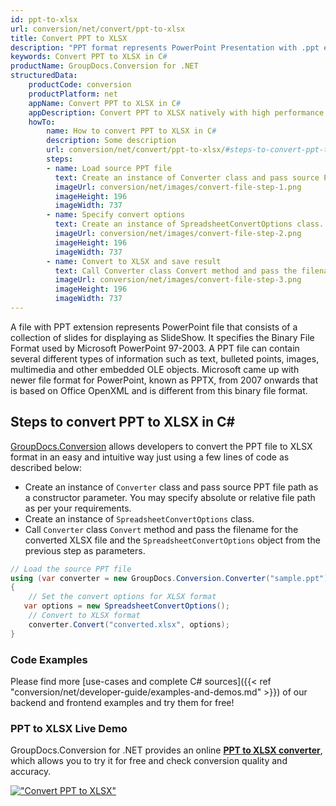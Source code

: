 ```yaml
---
id: ppt-to-xlsx
url: conversion/net/convert/ppt-to-xlsx
title: Convert PPT to XLSX
description: "PPT format represents PowerPoint Presentation with .ppt extension. Learn how to convert PPT to XLSX file programmatically in C# language using GroupDocs.Conversion for .NET library."
keywords: Convert PPT to XLSX in C#
productName: GroupDocs.Conversion for .NET
structuredData:
    productCode: conversion
    productPlatform: net
    appName: Convert PPT to XLSX in C#
    appDescription: Convert PPT to XLSX natively with high performance using C# language and server side GroupDocs.Conversion for .NET APIs, without the use of any software like Microsoft or Open Office.
    howTo:
        name: How to convert PPT to XLSX in C# 
        description: Some description
        url: conversion/net/convert/ppt-to-xlsx/#steps-to-convert-ppt-to-xlsx-in-c
        steps:
        - name: Load source PPT file 
          text: Create an instance of Converter class and pass source PPT file path as a constructor parameter. You may specify absolute or relative file path as per your requirements. 
          imageUrl: conversion/net/images/convert-file-step-1.png
          imageHeight: 196
          imageWidth: 737
        - name: Specify convert options 
          text: Create an instance of SpreadsheetConvertOptions class.
          imageUrl: conversion/net/images/convert-file-step-2.png
          imageHeight: 196
          imageWidth: 737
        - name: Convert to XLSX and save result 
          text: Call Converter class Convert method and pass the filename for the converted HTML file and the SpreadsheetConvertOptions object from the previous step as parameters.
          imageUrl: conversion/net/images/convert-file-step-3.png
          imageHeight: 196
          imageWidth: 737
---
```


A file with PPT extension represents PowerPoint file that consists of a collection of slides for displaying as SlideShow. It specifies the Binary File Format used by Microsoft PowerPoint 97-2003. A PPT file can contain several different types of information such as text, bulleted points, images, multimedia and other embedded OLE objects. Microsoft came up with newer file format for PowerPoint, known as PPTX, from 2007 onwards that is based on Office OpenXML and is different from this binary file format.

## Steps to convert PPT to XLSX in C#

[GroupDocs.Conversion](https://products.groupdocs.com/conversion/net) allows developers to convert the PPT file to XLSX format in an easy and intuitive way just using a few lines of code as described below:

* Create an instance of `Converter` class and pass source PPT file path as a constructor parameter. You may specify absolute or relative file path as per your requirements. 
* Create an instance of `SpreadsheetConvertOptions` class.
* Call `Converter` class `Convert` method and pass the filename for the converted XLSX file and the `SpreadsheetConvertOptions` object from the previous step as parameters.

```csharp
// Load the source PPT file
using (var converter = new GroupDocs.Conversion.Converter("sample.ppt"))
{
    // Set the convert options for XLSX format
   var options = new SpreadsheetConvertOptions();
    // Convert to XLSX format
    converter.Convert("converted.xlsx", options);
}
```

### Code Examples

Please find more [use-cases and complete C# sources]({{< ref "conversion/net/developer-guide/examples-and-demos.md" >}}) of our backend and frontend examples and try them for free!

### PPT to XLSX Live Demo

GroupDocs.Conversion for .NET provides an online [**PPT to XLSX converter**](https://products.groupdocs.app/conversion/ppt-to-xlsx), which allows you to try it for free and check conversion quality and accuracy.

[!["Convert PPT to XLSX"](conversion/net/images/convert-to-xlsx/convert-ppt-to-xlsx.png)](https://products.groupdocs.app/conversion/ppt-to-xlsx)